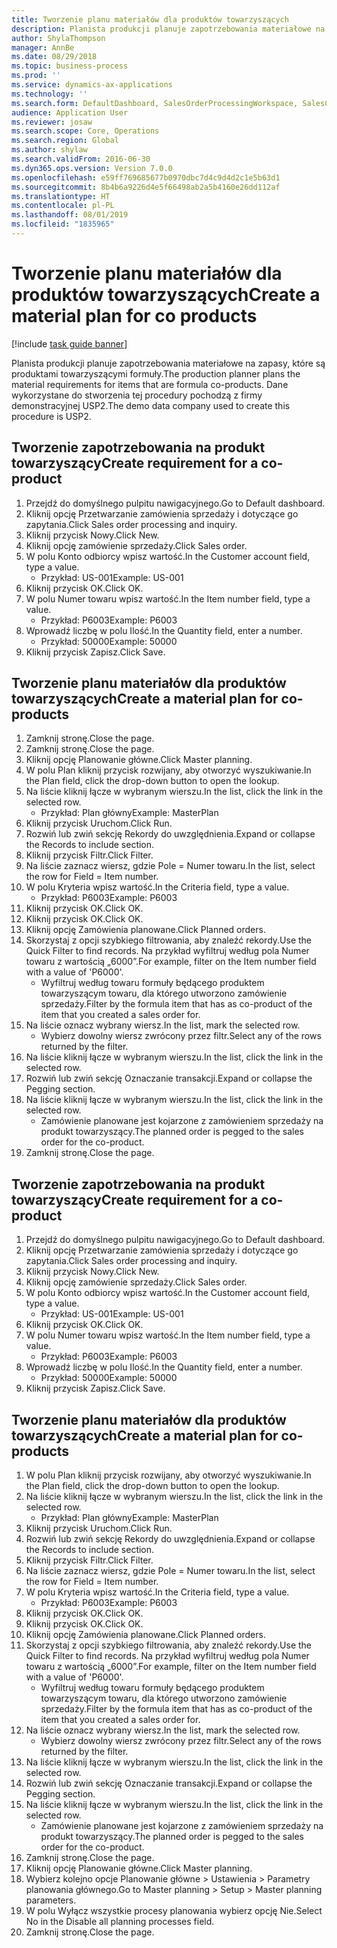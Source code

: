 ```yaml
---
title: Tworzenie planu materiałów dla produktów towarzyszących
description: Planista produkcji planuje zapotrzebowania materiałowe na zapasy, które są produktami towarzyszącymi formuły.
author: ShylaThompson
manager: AnnBe
ms.date: 08/29/2018
ms.topic: business-process
ms.prod: ''
ms.service: dynamics-ax-applications
ms.technology: ''
ms.search.form: DefaultDashboard, SalesOrderProcessingWorkspace, SalesCreateOrder, SalesTable, ReqCreatePlanWorkspace, ReqTransPlanCard, SysQueryForm, ReqTransPo
audience: Application User
ms.reviewer: josaw
ms.search.scope: Core, Operations
ms.search.region: Global
ms.author: shylaw
ms.search.validFrom: 2016-06-30
ms.dyn365.ops.version: Version 7.0.0
ms.openlocfilehash: e59ff769685677b0970dbc7d4c9d4d2c1e5b63d1
ms.sourcegitcommit: 8b4b6a9226d4e5f66498ab2a5b4160e26dd112af
ms.translationtype: HT
ms.contentlocale: pl-PL
ms.lasthandoff: 08/01/2019
ms.locfileid: "1835965"
---
```

# <a name="create-a-material-plan-for-co-products"></a><span data-ttu-id="89150-103">Tworzenie planu materiałów dla produktów towarzyszących</span><span class="sxs-lookup"><span data-stu-id="89150-103">Create a material plan for co products</span></span>

[!include [task guide banner](../../includes/task-guide-banner.md)]

<span data-ttu-id="89150-104">Planista produkcji planuje zapotrzebowania materiałowe na zapasy, które są produktami towarzyszącymi formuły.</span><span class="sxs-lookup"><span data-stu-id="89150-104">The production planner plans the material requirements for items that are formula co-products.</span></span> <span data-ttu-id="89150-105">Dane wykorzystane do stworzenia tej procedury pochodzą z firmy demonstracyjnej USP2.</span><span class="sxs-lookup"><span data-stu-id="89150-105">The demo data company used to create this procedure is USP2.</span></span>


## <a name="create-requirement-for-a-co-product"></a><span data-ttu-id="89150-106">Tworzenie zapotrzebowania na produkt towarzyszący</span><span class="sxs-lookup"><span data-stu-id="89150-106">Create requirement for a co-product</span></span>
1. <span data-ttu-id="89150-107">Przejdź do domyślnego pulpitu nawigacyjnego.</span><span class="sxs-lookup"><span data-stu-id="89150-107">Go to Default dashboard.</span></span>
2. <span data-ttu-id="89150-108">Kliknij opcję Przetwarzanie zamówienia sprzedaży i dotyczące go zapytania.</span><span class="sxs-lookup"><span data-stu-id="89150-108">Click Sales order processing and inquiry.</span></span>
3. <span data-ttu-id="89150-109">Kliknij przycisk Nowy.</span><span class="sxs-lookup"><span data-stu-id="89150-109">Click New.</span></span>
4. <span data-ttu-id="89150-110">Kliknij opcję zamówienie sprzedaży.</span><span class="sxs-lookup"><span data-stu-id="89150-110">Click Sales order.</span></span>
5. <span data-ttu-id="89150-111">W polu Konto odbiorcy wpisz wartość.</span><span class="sxs-lookup"><span data-stu-id="89150-111">In the Customer account field, type a value.</span></span>
    * <span data-ttu-id="89150-112">Przykład: US-001</span><span class="sxs-lookup"><span data-stu-id="89150-112">Example: US-001</span></span>  
6. <span data-ttu-id="89150-113">Kliknij przycisk OK.</span><span class="sxs-lookup"><span data-stu-id="89150-113">Click OK.</span></span>
7. <span data-ttu-id="89150-114">W polu Numer towaru wpisz wartość.</span><span class="sxs-lookup"><span data-stu-id="89150-114">In the Item number field, type a value.</span></span>
    * <span data-ttu-id="89150-115">Przykład: P6003</span><span class="sxs-lookup"><span data-stu-id="89150-115">Example: P6003</span></span>  
8. <span data-ttu-id="89150-116">Wprowadź liczbę w polu Ilość.</span><span class="sxs-lookup"><span data-stu-id="89150-116">In the Quantity field, enter a number.</span></span>
    * <span data-ttu-id="89150-117">Przykład: 50000</span><span class="sxs-lookup"><span data-stu-id="89150-117">Example: 50000</span></span>  
9. <span data-ttu-id="89150-118">Kliknij przycisk Zapisz.</span><span class="sxs-lookup"><span data-stu-id="89150-118">Click Save.</span></span>

## <a name="create-a-material-plan-for-co-products"></a><span data-ttu-id="89150-119">Tworzenie planu materiałów dla produktów towarzyszących</span><span class="sxs-lookup"><span data-stu-id="89150-119">Create a material plan for co-products</span></span>
1. <span data-ttu-id="89150-120">Zamknij stronę.</span><span class="sxs-lookup"><span data-stu-id="89150-120">Close the page.</span></span>
2. <span data-ttu-id="89150-121">Zamknij stronę.</span><span class="sxs-lookup"><span data-stu-id="89150-121">Close the page.</span></span>
3. <span data-ttu-id="89150-122">Kliknij opcję Planowanie główne.</span><span class="sxs-lookup"><span data-stu-id="89150-122">Click Master planning.</span></span>
4. <span data-ttu-id="89150-123">W polu Plan kliknij przycisk rozwijany, aby otworzyć wyszukiwanie.</span><span class="sxs-lookup"><span data-stu-id="89150-123">In the Plan field, click the drop-down button to open the lookup.</span></span>
5. <span data-ttu-id="89150-124">Na liście kliknij łącze w wybranym wierszu.</span><span class="sxs-lookup"><span data-stu-id="89150-124">In the list, click the link in the selected row.</span></span>
    * <span data-ttu-id="89150-125">Przykład: Plan główny</span><span class="sxs-lookup"><span data-stu-id="89150-125">Example: MasterPlan</span></span>  
6. <span data-ttu-id="89150-126">Kliknij przycisk Uruchom.</span><span class="sxs-lookup"><span data-stu-id="89150-126">Click Run.</span></span>
7. <span data-ttu-id="89150-127">Rozwiń lub zwiń sekcję Rekordy do uwzględnienia.</span><span class="sxs-lookup"><span data-stu-id="89150-127">Expand or collapse the Records to include section.</span></span>
8. <span data-ttu-id="89150-128">Kliknij przycisk Filtr.</span><span class="sxs-lookup"><span data-stu-id="89150-128">Click Filter.</span></span>
9. <span data-ttu-id="89150-129">Na liście zaznacz wiersz, gdzie Pole = Numer towaru.</span><span class="sxs-lookup"><span data-stu-id="89150-129">In the list, select the row for Field = Item number.</span></span>
10. <span data-ttu-id="89150-130">W polu Kryteria wpisz wartość.</span><span class="sxs-lookup"><span data-stu-id="89150-130">In the Criteria field, type a value.</span></span>
    * <span data-ttu-id="89150-131">Przykład: P6003</span><span class="sxs-lookup"><span data-stu-id="89150-131">Example: P6003</span></span>  
11. <span data-ttu-id="89150-132">Kliknij przycisk OK.</span><span class="sxs-lookup"><span data-stu-id="89150-132">Click OK.</span></span>
12. <span data-ttu-id="89150-133">Kliknij przycisk OK.</span><span class="sxs-lookup"><span data-stu-id="89150-133">Click OK.</span></span>
13. <span data-ttu-id="89150-134">Kliknij opcję Zamówienia planowane.</span><span class="sxs-lookup"><span data-stu-id="89150-134">Click Planned orders.</span></span>
14. <span data-ttu-id="89150-135">Skorzystaj z opcji szybkiego filtrowania, aby znaleźć rekordy.</span><span class="sxs-lookup"><span data-stu-id="89150-135">Use the Quick Filter to find records.</span></span> <span data-ttu-id="89150-136">Na przykład wyfiltruj według pola Numer towaru z wartością „6000”.</span><span class="sxs-lookup"><span data-stu-id="89150-136">For example, filter on the Item number field with a value of 'P6000'.</span></span>
    * <span data-ttu-id="89150-137">Wyfiltruj według towaru formuły będącego produktem towarzyszącym towaru, dla którego utworzono zamówienie sprzedaży.</span><span class="sxs-lookup"><span data-stu-id="89150-137">Filter by the formula item that has as co-product of the item that you created a sales order for.</span></span>  
15. <span data-ttu-id="89150-138">Na liście oznacz wybrany wiersz.</span><span class="sxs-lookup"><span data-stu-id="89150-138">In the list, mark the selected row.</span></span>
    * <span data-ttu-id="89150-139">Wybierz dowolny wiersz zwrócony przez filtr.</span><span class="sxs-lookup"><span data-stu-id="89150-139">Select any of the rows returned by the filter.</span></span>  
16. <span data-ttu-id="89150-140">Na liście kliknij łącze w wybranym wierszu.</span><span class="sxs-lookup"><span data-stu-id="89150-140">In the list, click the link in the selected row.</span></span>
17. <span data-ttu-id="89150-141">Rozwiń lub zwiń sekcję Oznaczanie transakcji.</span><span class="sxs-lookup"><span data-stu-id="89150-141">Expand or collapse the Pegging section.</span></span>
18. <span data-ttu-id="89150-142">Na liście kliknij łącze w wybranym wierszu.</span><span class="sxs-lookup"><span data-stu-id="89150-142">In the list, click the link in the selected row.</span></span>
    * <span data-ttu-id="89150-143">Zamówienie planowane jest kojarzone z zamówieniem sprzedaży na produkt towarzyszący.</span><span class="sxs-lookup"><span data-stu-id="89150-143">The planned order is pegged to the sales order for the co-product.</span></span>  
19. <span data-ttu-id="89150-144">Zamknij stronę.</span><span class="sxs-lookup"><span data-stu-id="89150-144">Close the page.</span></span>

## <a name="create-requirement-for-a-co-product"></a><span data-ttu-id="89150-145">Tworzenie zapotrzebowania na produkt towarzyszący</span><span class="sxs-lookup"><span data-stu-id="89150-145">Create requirement for a co-product</span></span>
1. <span data-ttu-id="89150-146">Przejdź do domyślnego pulpitu nawigacyjnego.</span><span class="sxs-lookup"><span data-stu-id="89150-146">Go to Default dashboard.</span></span>
2. <span data-ttu-id="89150-147">Kliknij opcję Przetwarzanie zamówienia sprzedaży i dotyczące go zapytania.</span><span class="sxs-lookup"><span data-stu-id="89150-147">Click Sales order processing and inquiry.</span></span>
3. <span data-ttu-id="89150-148">Kliknij przycisk Nowy.</span><span class="sxs-lookup"><span data-stu-id="89150-148">Click New.</span></span>
4. <span data-ttu-id="89150-149">Kliknij opcję zamówienie sprzedaży.</span><span class="sxs-lookup"><span data-stu-id="89150-149">Click Sales order.</span></span>
5. <span data-ttu-id="89150-150">W polu Konto odbiorcy wpisz wartość.</span><span class="sxs-lookup"><span data-stu-id="89150-150">In the Customer account field, type a value.</span></span>
    * <span data-ttu-id="89150-151">Przykład: US-001</span><span class="sxs-lookup"><span data-stu-id="89150-151">Example: US-001</span></span>  
6. <span data-ttu-id="89150-152">Kliknij przycisk OK.</span><span class="sxs-lookup"><span data-stu-id="89150-152">Click OK.</span></span>
7. <span data-ttu-id="89150-153">W polu Numer towaru wpisz wartość.</span><span class="sxs-lookup"><span data-stu-id="89150-153">In the Item number field, type a value.</span></span>
    * <span data-ttu-id="89150-154">Przykład: P6003</span><span class="sxs-lookup"><span data-stu-id="89150-154">Example: P6003</span></span>  
8. <span data-ttu-id="89150-155">Wprowadź liczbę w polu Ilość.</span><span class="sxs-lookup"><span data-stu-id="89150-155">In the Quantity field, enter a number.</span></span>
    * <span data-ttu-id="89150-156">Przykład: 50000</span><span class="sxs-lookup"><span data-stu-id="89150-156">Example: 50000</span></span>  
9. <span data-ttu-id="89150-157">Kliknij przycisk Zapisz.</span><span class="sxs-lookup"><span data-stu-id="89150-157">Click Save.</span></span>

## <a name="create-a-material-plan-for-co-products"></a><span data-ttu-id="89150-158">Tworzenie planu materiałów dla produktów towarzyszących</span><span class="sxs-lookup"><span data-stu-id="89150-158">Create a material plan for co-products</span></span>
1. <span data-ttu-id="89150-159">W polu Plan kliknij przycisk rozwijany, aby otworzyć wyszukiwanie.</span><span class="sxs-lookup"><span data-stu-id="89150-159">In the Plan field, click the drop-down button to open the lookup.</span></span>
2. <span data-ttu-id="89150-160">Na liście kliknij łącze w wybranym wierszu.</span><span class="sxs-lookup"><span data-stu-id="89150-160">In the list, click the link in the selected row.</span></span>
    * <span data-ttu-id="89150-161">Przykład: Plan główny</span><span class="sxs-lookup"><span data-stu-id="89150-161">Example: MasterPlan</span></span>  
3. <span data-ttu-id="89150-162">Kliknij przycisk Uruchom.</span><span class="sxs-lookup"><span data-stu-id="89150-162">Click Run.</span></span>
4. <span data-ttu-id="89150-163">Rozwiń lub zwiń sekcję Rekordy do uwzględnienia.</span><span class="sxs-lookup"><span data-stu-id="89150-163">Expand or collapse the Records to include section.</span></span>
5. <span data-ttu-id="89150-164">Kliknij przycisk Filtr.</span><span class="sxs-lookup"><span data-stu-id="89150-164">Click Filter.</span></span>
6. <span data-ttu-id="89150-165">Na liście zaznacz wiersz, gdzie Pole = Numer towaru.</span><span class="sxs-lookup"><span data-stu-id="89150-165">In the list, select the row for Field = Item number.</span></span>
7. <span data-ttu-id="89150-166">W polu Kryteria wpisz wartość.</span><span class="sxs-lookup"><span data-stu-id="89150-166">In the Criteria field, type a value.</span></span>
    * <span data-ttu-id="89150-167">Przykład: P6003</span><span class="sxs-lookup"><span data-stu-id="89150-167">Example: P6003</span></span>  
8. <span data-ttu-id="89150-168">Kliknij przycisk OK.</span><span class="sxs-lookup"><span data-stu-id="89150-168">Click OK.</span></span>
9. <span data-ttu-id="89150-169">Kliknij przycisk OK.</span><span class="sxs-lookup"><span data-stu-id="89150-169">Click OK.</span></span>
10. <span data-ttu-id="89150-170">Kliknij opcję Zamówienia planowane.</span><span class="sxs-lookup"><span data-stu-id="89150-170">Click Planned orders.</span></span>
11. <span data-ttu-id="89150-171">Skorzystaj z opcji szybkiego filtrowania, aby znaleźć rekordy.</span><span class="sxs-lookup"><span data-stu-id="89150-171">Use the Quick Filter to find records.</span></span> <span data-ttu-id="89150-172">Na przykład wyfiltruj według pola Numer towaru z wartością „6000”.</span><span class="sxs-lookup"><span data-stu-id="89150-172">For example, filter on the Item number field with a value of 'P6000'.</span></span>
    * <span data-ttu-id="89150-173">Wyfiltruj według towaru formuły będącego produktem towarzyszącym towaru, dla którego utworzono zamówienie sprzedaży.</span><span class="sxs-lookup"><span data-stu-id="89150-173">Filter by the formula item that has as co-product of the item that you created a sales order for.</span></span>  
12. <span data-ttu-id="89150-174">Na liście oznacz wybrany wiersz.</span><span class="sxs-lookup"><span data-stu-id="89150-174">In the list, mark the selected row.</span></span>
    * <span data-ttu-id="89150-175">Wybierz dowolny wiersz zwrócony przez filtr.</span><span class="sxs-lookup"><span data-stu-id="89150-175">Select any of the rows returned by the filter.</span></span>  
13. <span data-ttu-id="89150-176">Na liście kliknij łącze w wybranym wierszu.</span><span class="sxs-lookup"><span data-stu-id="89150-176">In the list, click the link in the selected row.</span></span>
14. <span data-ttu-id="89150-177">Rozwiń lub zwiń sekcję Oznaczanie transakcji.</span><span class="sxs-lookup"><span data-stu-id="89150-177">Expand or collapse the Pegging section.</span></span>
15. <span data-ttu-id="89150-178">Na liście kliknij łącze w wybranym wierszu.</span><span class="sxs-lookup"><span data-stu-id="89150-178">In the list, click the link in the selected row.</span></span>
    * <span data-ttu-id="89150-179">Zamówienie planowane jest kojarzone z zamówieniem sprzedaży na produkt towarzyszący.</span><span class="sxs-lookup"><span data-stu-id="89150-179">The planned order is pegged to the sales order for the co-product.</span></span>  
16. <span data-ttu-id="89150-180">Zamknij stronę.</span><span class="sxs-lookup"><span data-stu-id="89150-180">Close the page.</span></span>
17. <span data-ttu-id="89150-181">Kliknij opcję Planowanie główne.</span><span class="sxs-lookup"><span data-stu-id="89150-181">Click Master planning.</span></span>
18. <span data-ttu-id="89150-182">Wybierz kolejno opcje Planowanie główne > Ustawienia > Parametry planowania głównego.</span><span class="sxs-lookup"><span data-stu-id="89150-182">Go to Master planning > Setup > Master planning parameters.</span></span>
19. <span data-ttu-id="89150-183">W polu Wyłącz wszystkie procesy planowania wybierz opcję Nie.</span><span class="sxs-lookup"><span data-stu-id="89150-183">Select No in the Disable all planning processes field.</span></span>
20. <span data-ttu-id="89150-184">Zamknij stronę.</span><span class="sxs-lookup"><span data-stu-id="89150-184">Close the page.</span></span>

